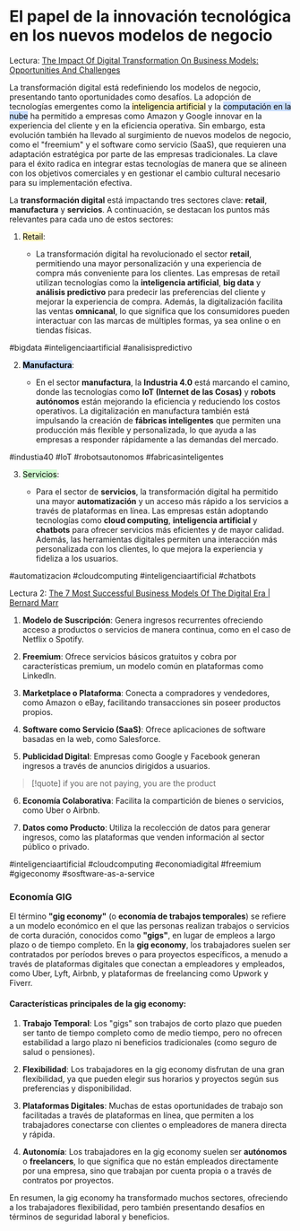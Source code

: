 # El papel de la innovación tecnológica en los nuevos modelos de negocio

Lectura: [The Impact Of Digital Transformation On Business Models: Opportunities And Challenges](https://www.forbes.com/sites/bernardmarr/2023/10/12/the-impact-of-digital-transformation-on-business-models-opportunities-and-challenges/)

La transformación digital está redefiniendo los modelos de negocio, presentando tanto oportunidades como desafíos. La adopción de tecnologías emergentes como la <mark style="background: #FFF3A3A6;">inteligencia artificial</mark> y la <mark style="background: #ADCCFFA6;">computación en la nube</mark> ha permitido a empresas como Amazon y Google innovar en la experiencia del cliente y en la eficiencia operativa. Sin embargo, esta evolución también ha llevado al surgimiento de nuevos modelos de negocio, como el "freemium" y el software como servicio (SaaS), que requieren una adaptación estratégica por parte de las empresas tradicionales. La clave para el éxito radica en integrar estas tecnologías de manera que se alineen con los objetivos comerciales y en gestionar el cambio cultural necesario para su implementación efectiva.

La **transformación digital** está impactando tres sectores clave: **retail**, **manufactura** y **servicios**. A continuación, se destacan los puntos más relevantes para cada uno de estos sectores:

1. <mark style="background: #FFF3A3A6;">Retail</mark>:
    
    - La transformación digital ha revolucionado el sector **retail**, permitiendo una mayor personalización y una experiencia de compra más conveniente para los clientes. Las empresas de retail utilizan tecnologías como la **inteligencia artificial**, **big data** y **análisis predictivo** para predecir las preferencias del cliente y mejorar la experiencia de compra. Además, la digitalización facilita las ventas **omnicanal**, lo que significa que los consumidores pueden interactuar con las marcas de múltiples formas, ya sea online o en tiendas físicas.

#bigdata #inteligenciaartificial #analisispredictivo

2. **<mark style="background: #ADCCFFA6;">Manufactura</mark>**:
    
    - En el sector **manufactura**, la **Industria 4.0** está marcando el camino, donde las tecnologías como **IoT (Internet de las Cosas)** y **robots autónomos** están mejorando la eficiencia y reduciendo los costos operativos. La digitalización en manufactura también está impulsando la creación de **fábricas inteligentes** que permiten una producción más flexible y personalizada, lo que ayuda a las empresas a responder rápidamente a las demandas del mercado.

#industia40 #IoT #robotsautonomos #fabricasinteligentes

3. <mark style="background: #BBFABBA6;">Servicios</mark>:
    
    - Para el sector de **servicios**, la transformación digital ha permitido una mayor **automatización** y un acceso más rápido a los servicios a través de plataformas en línea. Las empresas están adoptando tecnologías como **cloud computing**, **inteligencia artificial** y **chatbots** para ofrecer servicios más eficientes y de mayor calidad. Además, las herramientas digitales permiten una interacción más personalizada con los clientes, lo que mejora la experiencia y fideliza a los usuarios.

#automatizacion #cloudcomputing #inteligenciaartificial #chatbots


Lectura 2: [The 7 Most Successful Business Models Of The Digital Era | Bernard Marr](https://bernardmarr.com/the-7-most-successful-business-models-of-the-digital-era/)




1. **Modelo de Suscripción**: Genera ingresos recurrentes ofreciendo acceso a productos o servicios de manera continua, como en el caso de Netflix o Spotify.

2. **Freemium**: Ofrece servicios básicos gratuitos y cobra por características premium, un modelo común en plataformas como LinkedIn.

3. **Marketplace o Plataforma**: Conecta a compradores y vendedores, como Amazon o eBay, facilitando transacciones sin poseer productos propios.

4. **Software como Servicio (SaaS)**: Ofrece aplicaciones de software basadas en la web, como Salesforce.

5. **Publicidad Digital**: Empresas como Google y Facebook generan ingresos a través de anuncios dirigidos a usuarios.

>[!quote]
>if you are not paying, you are the product


6. **Economía Colaborativa**: Facilita la compartición de bienes o servicios, como Uber o Airbnb.

7. **Datos como Producto**: Utiliza la recolección de datos para generar ingresos, como las plataformas que venden información al sector público o privado.

#inteligenciaartificial #cloudcomputing #economiadigital #freemium
#gigeconomy #sosftware-as-a-service

### Economía GIG

El término **"gig economy"** (o **economía de trabajos temporales**) se refiere a un modelo económico en el que las personas realizan trabajos o servicios de corta duración, conocidos como **"gigs"**, en lugar de empleos a largo plazo o de tiempo completo. En la **gig economy**, los trabajadores suelen ser contratados por períodos breves o para proyectos específicos, a menudo a través de plataformas digitales que conectan a empleadores y empleados, como Uber, Lyft, Airbnb, y plataformas de freelancing como Upwork y Fiverr.

#### Características principales de la gig economy:

1. **Trabajo Temporal**: Los "gigs" son trabajos de corto plazo que pueden ser tanto de tiempo completo como de medio tiempo, pero no ofrecen estabilidad a largo plazo ni beneficios tradicionales (como seguro de salud o pensiones).
   
2. **Flexibilidad**: Los trabajadores en la gig economy disfrutan de una gran flexibilidad, ya que pueden elegir sus horarios y proyectos según sus preferencias y disponibilidad.

3. **Plataformas Digitales**: Muchas de estas oportunidades de trabajo son facilitadas a través de plataformas en línea, que permiten a los trabajadores conectarse con clientes o empleadores de manera directa y rápida.

4. **Autonomía**: Los trabajadores en la gig economy suelen ser **autónomos** o **freelancers**, lo que significa que no están empleados directamente por una empresa, sino que trabajan por cuenta propia o a través de contratos por proyectos.

En resumen, la gig economy ha transformado muchos sectores, ofreciendo a los trabajadores flexibilidad, pero también presentando desafíos en términos de seguridad laboral y beneficios.